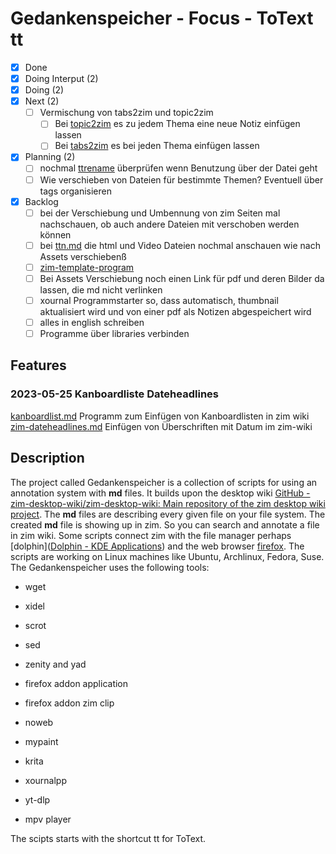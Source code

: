 # Gedankenspeicher - Focus - ToText tt

- [X] Done
- [X] Doing Interput (2)
- [X] Doing (2)
- [X] Next (2)
	- [ ] Vermischung von tabs2zim und topic2zim 
		- [ ] Bei [topic2zim](topic2zim.md) es zu jedem Thema eine neue Notiz einfügen lassen
		- [ ] Bei [tabs2zim](tabs2zim.md) es bei jeden Thema einfügen lassen
- [X] Planning (2)
	- [ ] nochmal [ttrename](ttrename.md) überprüfen wenn Benutzung über der Datei geht
	- [ ] Wie verschieben von Dateien für bestimmte Themen? Eventuell über tags organisieren
- [X] Backlog
	- [ ] bei der Verschiebung und Umbennung von zim Seiten mal nachschauen, ob auch andere Dateien mit verschoben werden können
	- [ ] bei [ttn.md](ttn.md) die html und Video Dateien nochmal anschauen wie nach Assets verschiebenß
	- [ ] [zim-template-program](zim-template-program.md)
	- [ ] Bei Assets Verschiebung noch einen Link für pdf und deren Bilder da lassen, die md nicht verlinken
	- [ ] xournal Programmstarter so, dass automatisch, thumbnail aktualisiert wird und von einer pdf als Notizen abgespeichert wird
	- [ ] alles in english schreiben
	- [ ] Programme über libraries verbinden
	
## Features

### 2023-05-25 Kanboardliste Dateheadlines
[kanboardlist.md](kanboardlist.md) Programm zum Einfügen von Kanboardlisten in zim wiki 
[zim-dateheadlines.md](zim-dateheadlines.md) Einfügen von Überschriften mit Datum im zim-wiki


## Description 
The project called Gedankenspeicher is a collection of scripts for using an annotation system with **md** files. It builds upon the desktop wiki [GitHub - zim-desktop-wiki/zim-desktop-wiki: Main repository of the zim desktop wiki project](https://github.com/zim-desktop-wiki/zim-desktop-wiki). The **md** files are describing every given file on your file system. The created **md** file is showing up in zim. So you can search and annotate a file in zim wiki. Some scripts connect zim with the file manager perhaps [dolphin]([Dolphin - KDE Applications](https://apps.kde.org/dolphin/)) and the web browser [firefox](https://www.mozilla.org/en-US/firefox/new/). The scripts are working on Linux machines like Ubuntu, Archlinux, Fedora, Suse. The Gedankenspeicher uses the following tools:

- wget

- xidel

- scrot

- sed

- zenity and yad

- firefox addon application

- firefox addon zim clip

- noweb

- mypaint

- krita

- xournalpp

- yt-dlp

- mpv player

The scipts starts with the shortcut tt for ToText. 
